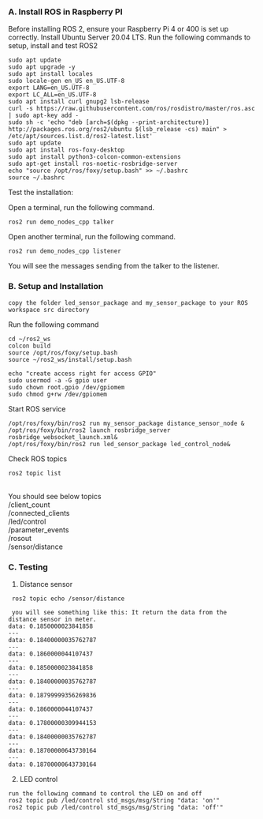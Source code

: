 ### A. Install ROS in Raspberry PI

Before installing ROS 2, ensure your Raspberry Pi 4 or 400 is set up correctly. Install Ubuntu Server 20.04 LTS. Run the following commands to setup, install and test ROS2

```
sudo apt update
sudo apt upgrade -y
sudo apt install locales
sudo locale-gen en_US en_US.UTF-8
export LANG=en_US.UTF-8
export LC_ALL=en_US.UTF-8
sudo apt install curl gnupg2 lsb-release
curl -s https://raw.githubusercontent.com/ros/rosdistro/master/ros.asc | sudo apt-key add -
sudo sh -c 'echo "deb [arch=$(dpkg --print-architecture)] http://packages.ros.org/ros2/ubuntu $(lsb_release -cs) main" > /etc/apt/sources.list.d/ros2-latest.list'
sudo apt update
sudo apt install ros-foxy-desktop
sudo apt install python3-colcon-common-extensions
sudo apt-get install ros-noetic-rosbridge-server
echo "source /opt/ros/foxy/setup.bash" >> ~/.bashrc
source ~/.bashrc
```

Test the installation:

Open a terminal, run the following command.

```
ros2 run demo_nodes_cpp talker
```

Open another terminal, run the following command.

```
ros2 run demo_nodes_cpp listener
```

You will see the messages sending from the talker to the listener.

### B. Setup and Installation

```
copy the folder led_sensor_package and my_sensor_package to your ROS workspace src directory

```

Run the following command

```
cd ~/ros2_ws
colcon build
source /opt/ros/foxy/setup.bash
source ~/ros2_ws/install/setup.bash

echo "create access right for access GPIO"
sudo usermod -a -G gpio user
sudo chown root.gpio /dev/gpiomem
sudo chmod g+rw /dev/gpiomem

```

Start ROS service

```
/opt/ros/foxy/bin/ros2 run my_sensor_package distance_sensor_node &
/opt/ros/foxy/bin/ros2 launch rosbridge_server rosbridge_websocket_launch.xml&
/opt/ros/foxy/bin/ros2 run led_sensor_package led_control_node&

```

Check ROS topics

```
ros2 topic list
```

<br>
You should see below topics<br>
/client_count <br>
/connected_clients<br>
/led/control<br>
/parameter_events<br>
/rosout<br>
/sensor/distance<br>

### C. Testing

1. Distance sensor

```
 ros2 topic echo /sensor/distance

 you will see something like this: It return the data from the distance sensor in meter.
data: 0.1850000023841858
---
data: 0.18400000035762787
---
data: 0.1860000044107437
---
data: 0.1850000023841858
---
data: 0.18400000035762787
---
data: 0.18799999356269836
---
data: 0.1860000044107437
---
data: 0.17800000309944153
---
data: 0.18400000035762787
---
data: 0.18700000643730164
---
data: 0.18700000643730164
```

2. LED control<br>

```
run the following command to control the LED on and off
ros2 topic pub /led/control std_msgs/msg/String "data: 'on'"
ros2 topic pub /led/control std_msgs/msg/String "data: 'off'"
```
